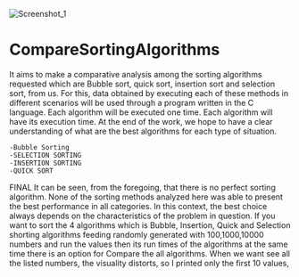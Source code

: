 ![Screenshot_1](https://user-images.githubusercontent.com/55910759/125815518-94ad4b0d-119a-4d5e-890b-4d6d1a0c2cde.png)
# CompareSortingAlgorithms
It aims to make a comparative analysis among the sorting algorithms requested which are  Bubble sort, quick sort, insertion sort and selection sort,  from us. For this, data obtained by executing each of these methods in different scenarios will be used through a program written in the C language. Each algorithm will be executed one time. Each algorithm will have its execution time. At the end of the work, we hope to have a clear understanding of what are the best algorithms for each type of situation.

    -Bubble Sorting
    -SELECTION SORTING
    -INSERTION SORTING
    -QUICK SORT

FINAL
It can be seen, from the foregoing, that there is no perfect sorting algorithm. None of the sorting methods analyzed here was able to present the best performance in all categories. In this context, the best choice always depends on the characteristics of the problem in question. 
If you want to sort the 4 algorithms which is Bubble, Insertion, Quick and Selection shorting algorithms feeding randomly generated with 100,1000,10000 numbers and run the values then its run times of the algorithms at the same time there is an option for Compare the all algorithms.
When we want see all the listed numbers, the visuality distorts, so I printed only the first 10 values, 
